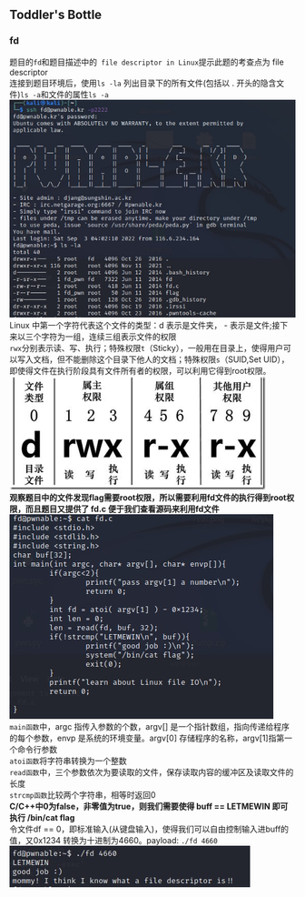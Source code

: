 ## Toddler's Bottle
### fd
题目的`fd`和题目描述中的` file descriptor in Linux`提示此题的考查点为 file descriptor <br>
连接到题目环境后，使用`ls -la` 列出目录下的所有文件(包括以 . 开头的隐含文件)`ls -a`和文件的属性`ls -a`<br> ![ls](https://github.com/ormosiaL/pwnable_writeup/blob/main/img/fd_1.jpg) <br>
Linux 中第一个字符代表这个文件的类型：d 表示是文件夹， - 表示是文件;接下来以三个字符为一组，连续三组表示文件的权限<br>
`rwx`分别表示读、写、执行；特殊权限`t`（Sticky），一般用在目录上，使得用户可以写入文档，但不能删除这个目录下他人的文档；特殊权限`s`（SUID,Set UID），即使得文件在执行阶段具有文件所有者的权限，可以利用它得到root权限。<br>![file descriptor](https://github.com/ormosiaL/pwnable_writeup/blob/main/img/fd.png) <br>
**观察题目中的文件发现flag需要root权限，所以需要利用fd文件的执行得到root权限，而且题目又提供了 fd.c 便于我们查看源码来利用fd文件**<br>![sourcecode](https://github.com/ormosiaL/pwnable_writeup/blob/main/img/fd_2.jpg) <br>
`main函数`中，argc 指传入参数的个数，argv[] 是一个指针数组，指向传递给程序的每个参数，envp 是系统的环境变量。argv[0] 存储程序的名称，argv[1]指第一个命令行参数<br> `atoi函数`将字符串转换为一个整数<br>`read函数`中，三个参数依次为要读取的文件，保存读取内容的缓冲区及读取文件的长度 <br>`strcmp函数`比较两个字符串，相等时返回0<br>
**C/C++中0为false，非零值为true，则我们需要使得 buff == LETMEWIN 即可执行 /bin/cat flag**<br>令文件df == 0，即标准输入(从键盘输入)，使得我们可以自由控制输入进buff的值，又0x1234 转换为十进制为4660。payload: `./fd 4660 `<br>![payload](https://github.com/ormosiaL/pwnable_writeup/blob/main/img/fd_3.jpg) <br>



